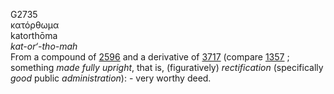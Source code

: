 <body>
  <p>G2735<br>  κατόρθωμα  <br> katorthōma  <br><i>kat-or‘-tho-mah </i><br>From a compound of <a href="g2596.htm">2596</a> and a derivative of <a href="g3717.htm">3717</a> (compare <a href="g1357.htm">1357</a> ; something <i>made</i> <i>fully</i> <i>upright</i>, that is, (figuratively) <i>rectification</i> (specifically <i>good</i> public <i>administration</i>): - very worthy deed.<br></p>
 </body>